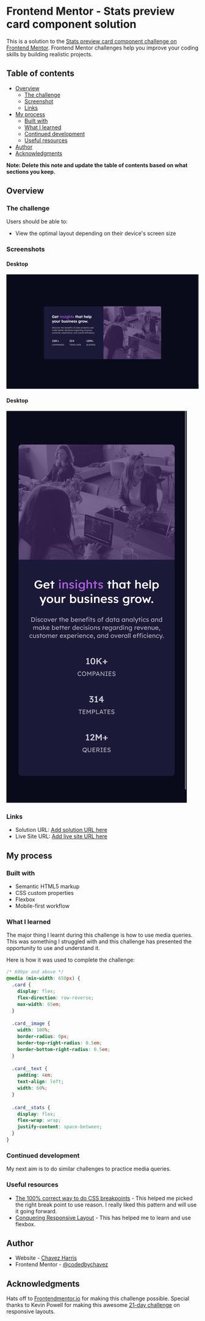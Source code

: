 # Frontend Mentor - Stats preview card component solution

This is a solution to the [Stats preview card component challenge on Frontend Mentor](https://www.frontendmentor.io/challenges/stats-preview-card-component-8JqbgoU62). Frontend Mentor challenges help you improve your coding skills by building realistic projects.

## Table of contents

- [Overview](#overview)
  - [The challenge](#the-challenge)
  - [Screenshot](#screenshot)
  - [Links](#links)
- [My process](#my-process)
  - [Built with](#built-with)
  - [What I learned](#what-i-learned)
  - [Continued development](#continued-development)
  - [Useful resources](#useful-resources)
- [Author](#author)
- [Acknowledgments](#acknowledgments)

**Note: Delete this note and update the table of contents based on what sections you keep.**

## Overview

### The challenge

Users should be able to:

- View the optimal layout depending on their device's screen size

### Screenshots

#### Desktop

![Screenshot of desktop](./screenshot_desktop.png)

#### Desktop

![Screenshot of mobile](./screenshot_mobile.png)

### Links

- Solution URL: [Add solution URL here](https://your-solution-url.com)
- Live Site URL: [Add live site URL here](https://your-live-site-url.com)

## My process

### Built with

- Semantic HTML5 markup
- CSS custom properties
- Flexbox
- Mobile-first workflow

### What I learned

The major thing I learnt during this challenge is how to use media queries. This was something I struggled with and this challenge has presented the opportunity to use and understand it.

Here is how it was used to complete the challenge:

```css
/* 600px and above */
@media (min-width: 650px) {
  .card {
    display: flex;
    flex-direction: row-reverse;
    max-width: 65em;
  }

  .card__image {
    width: 100%;
    border-radius: 0px;
    border-top-right-radius: 0.5em;
    border-bottom-right-radius: 0.5em;
  }

  .card__text {
    padding: 4em;
    text-align: left;
    width: 60%;
  }

  .card__stats {
    display: flex;
    flex-wrap: wrap;
    justify-content: space-between;
  }
}
```

### Continued development

My next aim is to do similar challenges to practice media queries.

### Useful resources

- [The 100% correct way to do CSS breakpoints](https://www.freecodecamp.org/news/the-100-correct-way-to-do-css-breakpoints-88d6a5ba1862/) - This helped me picked the right break point to use reason. I really liked this pattern and will use it going forward.
- [Conquering Responsive Layout](https://courses.kevinpowell.co/view/courses/conquering-responsive-layouts) - This has helped me to learn and use flexbox.

## Author

- Website - [Chavez Harris](https://www.codedbychavez.com)
- Frontend Mentor - [@codedbychavez](https://www.frontendmentor.io/profile/yourusername)

## Acknowledgments

Hats off to [Frontendmentor.io](https://www.frontendmentor.io) for making this challenge possible. Special thanks to Kevin Powell for making this awesome [21-day challenge](https://courses.kevinpowell.co/view/courses/conquering-responsive-layouts) on responsive layouts.
